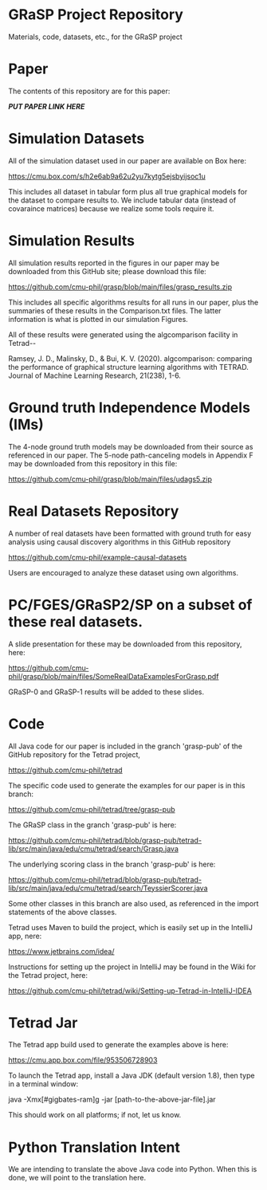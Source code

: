 # GRaSP Project Repository
Materials, code, datasets, etc., for the GRaSP project

# Paper

The contents of this repository are for this paper:

***PUT PAPER LINK HERE***

# Simulation Datasets

All of the simulation dataset used in our paper are available on Box here:

https://cmu.box.com/s/h2e6ab9a62u2yu7kytg5ejsbyijsoc1u

This includes all dataset in tabular form plus all true graphical models for the dataset
to compare results to. We include tabular data (instead of covaraince matrices) because we 
realize some tools require it.

# Simulation Results

All simulation results reported in the figures in our paper may be downloaded from this 
GitHub site; please download this file:

https://github.com/cmu-phil/grasp/blob/main/files/grasp_results.zip

This includes all specific algorithms results for all runs in our paper, plus the summaries
of these results in the Comparison.txt files. The latter information is what is plotted in our
simulation Figures.

All of these results were generated using the algcomparison facility in Tetrad--

Ramsey, J. D., Malinsky, D., & Bui, K. V. (2020). algcomparison: comparing the performance of 
graphical structure learning algorithms with TETRAD. Journal of Machine Learning Research, 21(238), 1-6.

# Ground truth Independence Models (IMs)

The 4-node ground truth models may be downloaded from their source as referenced in our paper.
The 5-node path-canceling models in Appendix F may be downloaded from this repository
in this file:

https://github.com/cmu-phil/grasp/blob/main/files/udags5.zip

# Real Datasets Repository

A number of real datasets have been formatted with ground truth for easy analysis using 
causal discovery algorithms in this GitHub repository

https://github.com/cmu-phil/example-causal-datasets

Users are encouraged to analyze these dataset using own algorithms.

# PC/FGES/GRaSP2/SP on a subset of these real datasets.

A slide presentation for these may be downloaded from this repository, here:

https://github.com/cmu-phil/grasp/blob/main/files/SomeRealDataExamplesForGrasp.pdf

GRaSP-0 and GRaSP-1 results will be added to these slides.

# Code

All Java code for our paper is included in the granch 'grasp-pub' of the GitHub 
repository for the Tetrad project,

https://github.com/cmu-phil/tetrad

The specific code used to generate the examples for our paper is in this branch:

https://github.com/cmu-phil/tetrad/tree/grasp-pub

The GRaSP class in the granch 'grasp-pub' is here:

https://github.com/cmu-phil/tetrad/blob/grasp-pub/tetrad-lib/src/main/java/edu/cmu/tetrad/search/Grasp.java

The underlying scoring class in the branch 'grasp-pub' is here:

https://github.com/cmu-phil/tetrad/blob/grasp-pub/tetrad-lib/src/main/java/edu/cmu/tetrad/search/TeyssierScorer.java

Some other classes in this branch are also used, as referenced in the import statements of the above classes.

Tetrad uses Maven to build the project, which is easily set up in the IntelliJ app, nere:

https://www.jetbrains.com/idea/

Instructions for setting up the project in IntelliJ may be found in the Wiki for the Tetrad project, here:

https://github.com/cmu-phil/tetrad/wiki/Setting-up-Tetrad-in-IntelliJ-IDEA

# Tetrad Jar

The Tetrad app build used to generate the examples above is here:

https://cmu.app.box.com/file/953506728903

To launch the Tetrad app, install a Java JDK (default version 1.8), then type in a terminal window:

java -Xmx[#gigbates-ram]g -jar [path-to-the-above-jar-file].jar

This should work on all platforms; if not, let us know.

# Python Translation Intent

We are intending to translate the above Java code into Python. When this is done, we will point to the
translation here.